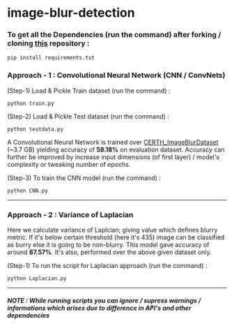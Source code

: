 # image-blur-detection

### To get all the Dependencies (run the command) after forking / cloning [this](https://github.com/sauravpanchal/image-blur-detection.git) repository :
`pip install requirements.txt`

### Approach - 1 : Convolutional Neural Network (CNN / ConvNets)

(Step-1) Load & Pickle Train dataset (run the command) :

`python train.py`

(Step-2) Load & Pickle Test dataset (run the command) :

`python testdata.py`

A Convolutional Neural Network is trained over [CERTH_ImageBlurDataset](http://mklab.iti.gr/files/imageblur/CERTH_ImageBlurDataset.zip) (~3.7 GB) yielding accuracy of **58.18%** on evaluation dataset.
Accuracy can further be improved by increase input dimensions (of first layer) / model's complexity or tweaking number of epochs.

(Step-3) To train the CNN model (run the command) :

`python CNN.py`

<hr>

### Approach - 2 : Variance of Laplacian

Here we calculate variance of Laplcian; giving value which defines blurry metric. If it's below certain threshold (here it's 435) image can be classified as burry else it is going 
to be non-blurry. This model gave accuracy of around **87.57%**. It's also, performed over the above given dataset only.

(Step-1) To run the script for Laplacian approach (run the command) :

`python Laplacian.py`

<hr>

##### NOTE : While running scripts you can ignore / supress warnings / informations which arises due to difference in API's and other dependencies
